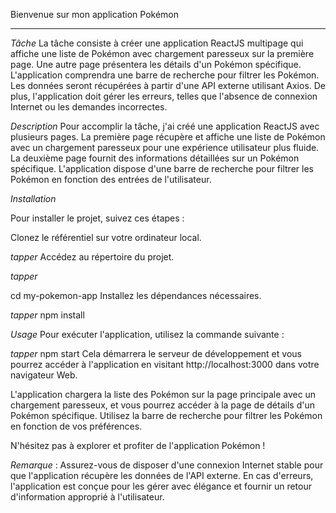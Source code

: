 Bienvenue sur mon application Pokémon
****
*Tâche*
La tâche consiste à créer une application ReactJS multipage qui affiche une liste de Pokémon avec chargement paresseux sur la première page. Une autre page présentera les détails d'un Pokémon spécifique. L'application comprendra une barre de recherche pour filtrer les Pokémon. Les données seront récupérées à partir d'une API externe utilisant Axios. De plus, l'application doit gérer les erreurs, telles que l'absence de connexion Internet ou les demandes incorrectes.

*Description*
Pour accomplir la tâche, j'ai créé une application ReactJS avec plusieurs pages. La première page récupère et affiche une liste de Pokémon avec un chargement paresseux pour une expérience utilisateur plus fluide. La deuxième page fournit des informations détaillées sur un Pokémon spécifique. L'application dispose d'une barre de recherche pour filtrer les Pokémon en fonction des entrées de l'utilisateur.

*Installation*

Pour installer le projet, suivez ces étapes :

Clonez le référentiel sur votre ordinateur local.

*tapper*
Accédez au répertoire du projet.

*tapper*

cd my-pokemon-app
Installez les dépendances nécessaires.

*tapper*
npm install

*Usage*
Pour exécuter l'application, utilisez la commande suivante :

*tapper*
npm start
Cela démarrera le serveur de développement et vous pourrez accéder à l'application en visitant http://localhost:3000 dans votre navigateur Web.

L'application chargera la liste des Pokémon sur la page principale avec un chargement paresseux, et vous pourrez accéder à la page de détails d'un Pokémon spécifique. Utilisez la barre de recherche pour filtrer les Pokémon en fonction de vos préférences.

N'hésitez pas à explorer et profiter de l'application Pokémon !

*Remarque* : Assurez-vous de disposer d'une connexion Internet stable pour que l'application récupère les données de l'API externe. En cas d'erreurs, l'application est conçue pour les gérer avec élégance et fournir un retour d'information approprié à l'utilisateur.






